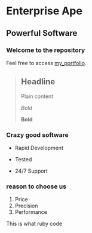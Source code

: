 Enterprise Ape
==============

Powerful Software
-----------------

### Welcome to the repository 

Feel free to access [my_portfolio](http://google.com).

> ## Headline
>
> Plain content
>
> *Bold*
>
>**Bold**

### Crazy good software
* Rapid Development
+ Tested
- 24/7 Support

### reason to choose us
1. Price
2. Precision
3. Performance

This is what ruby code 
 